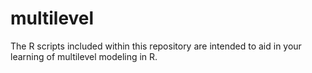 # multilevel
The R scripts included within this repository are intended to aid in your learning of multilevel modeling in R.
